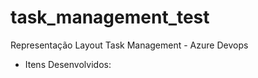 # task_management_test
Representação Layout Task Management - Azure Devops

* Itens Desenvolvidos:





